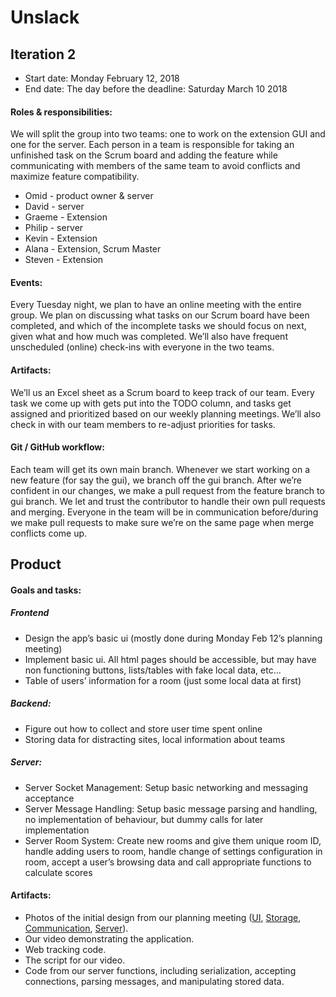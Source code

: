 # Unslack

## Iteration 2

 * Start date: Monday February 12, 2018
 * End date: The day before the deadline: Saturday March 10 2018

#### Roles & responsibilities:

We will split the group into two teams: one to work on the extension GUI and one for the server. Each person in a team is responsible for taking an unfinished task on the Scrum board and adding the feature while communicating with members of the same team to avoid conflicts and maximize feature compatibility.

* Omid - product owner & server
* David - server
* Graeme - Extension
* Philip - server
* Kevin - Extension
* Alana - Extension, Scrum Master
* Steven - Extension

#### Events:

Every Tuesday night, we plan to have an online meeting with the entire group. We plan on discussing what tasks on our Scrum board have been completed, and which of the incomplete tasks we should focus on next, given what and how much was completed. We’ll also have frequent unscheduled (online) check-ins with everyone in the two teams.

#### Artifacts:

We’ll us an Excel sheet as a Scrum board to keep track of our team. Every task we come up with gets put into the TODO column, and tasks get assigned and prioritized based on our weekly planning meetings. We’ll also check in with our team members to re-adjust priorities for tasks.

#### Git / GitHub workflow:

Each team will get its own main branch. Whenever we start working on a new feature (for say the gui), we branch off the gui branch. After we’re confident in our changes, we make a pull request from the feature branch to gui branch. We let and trust the contributor to handle their own pull requests and merging. Everyone in the team will be in communication before/during we make pull requests to make sure we’re on the same page when merge conflicts come up.

## Product

#### Goals and tasks:

##### Frontend
* Design the app’s basic ui (mostly done during Monday Feb 12’s planning meeting)
* Implement basic ui. All html pages should be accessible, but may have non functioning buttons, lists/tables with fake local data, etc...
* Table of users’ information for a room (just some local data at first)
##### Backend: 
* Figure out how to collect and store user time spent online 
* Storing data for distracting sites, local information about teams
##### Server:
* Server Socket Management: Setup basic networking and messaging acceptance
* Server Message Handling: Setup basic message parsing and handling, no implementation of behaviour, but dummy calls for later implementation
* Server Room System: Create new rooms and give them unique room ID, handle adding users to room, handle change of settings configuration in room, accept a user’s browsing data and call appropriate functions to calculate scores

#### Artifacts:

* Photos of the initial design from our planning meeting ([UI](./images/IMG_20180212_214753.jpg), [Storage](./images/IMG_20180212_214504.jpg), [Communication](./images/IMG_20180212_214716.jpg), [Server](./images/IMG_20180212_214632.jpg)).
* Our video demonstrating the application.
* Web tracking code.
* The script for our video.
* Code from our server functions, including serialization, accepting connections, parsing messages, and manipulating stored data.
